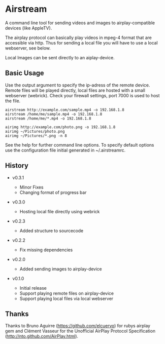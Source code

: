 # Airstream

A command line tool for sending videos and images to airplay-compatible devices
(like AppleTV).

The airplay protocol can basically play videos in mpeg-4 format that are
accessible via http. Thus for sending a local file you will have to
use a local webserver, see below.

Local Images can be sent directly to an aiplay-device.

## Basic Usage

Use the output argument to specify the ip-adress of the remote device. Remote
files will be played directly, local files are hosted with a small webserver
(webrick). Check your firewall settings, port 7000 is used to host the file.

```shell
airstream http://example.com/sample.mp4 -o 192.168.1.8
airstream /home/me/sample.mp4 -o 192.168.1.8
airstream /home/me/*.mp4 -o 192.168.1.8
```

```shell
airimg http://example.com/photo.png -o 192.168.1.8
airimg ~/Pictures/photo.png
airimg ~/Pictures/*.png -n 8
```

See the help for further command line options. To specify default options
use the configuration file initial generated in ~/.airstreamrc.


## History

- v0.3.1
  - Minor Fixes
  - Changing format of progress bar

- v0.3.0
  - Hosting local file directly using webrick

- v0.2.3
  - Added structure to sourcecode

- v0.2.2
  - Fix missing dependencies

- v0.2.0
  - Added sending images to airplay-device

- v0.1.0
  - Initial release
  - Support playing remote files on airplay-device
  - Support playing local files via local webserver

## Thanks

Thanks to Bruno Aguirre (https://github.com/elcuervo) for rubys airplay gem and
Clément Vasseur for the Unofficial AirPlay Protocol Specification
(http://nto.github.com/AirPlay.html).
